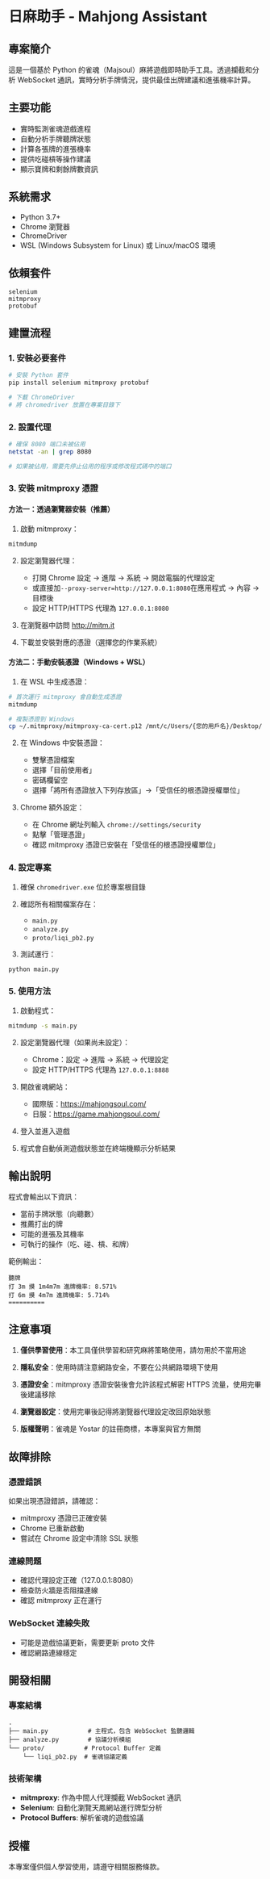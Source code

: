 # 日麻助手 - Mahjong Assistant

## 專案簡介
這是一個基於 Python 的雀魂（Majsoul）麻將遊戲即時助手工具。透過攔截和分析 WebSocket 通訊，實時分析手牌情況，提供最佳出牌建議和進張機率計算。

## 主要功能
- 實時監測雀魂遊戲進程
- 自動分析手牌聽牌狀態
- 計算各張牌的進張機率
- 提供吃碰槓等操作建議
- 顯示寶牌和剩餘牌數資訊

## 系統需求
- Python 3.7+
- Chrome 瀏覽器
- ChromeDriver
- WSL (Windows Subsystem for Linux) 或 Linux/macOS 環境

## 依賴套件
```
selenium
mitmproxy
protobuf
```

## 建置流程

### 1. 安裝必要套件

```bash
# 安裝 Python 套件
pip install selenium mitmproxy protobuf

# 下載 ChromeDriver
# 將 chromedriver 放置在專案目錄下
```

### 2. 設置代理

```bash
# 確保 8080 端口未被佔用
netstat -an | grep 8080

# 如果被佔用，需要先停止佔用的程序或修改程式碼中的端口
```

### 3. 安裝 mitmproxy 憑證

#### 方法一：透過瀏覽器安裝（推薦）

1. 啟動 mitmproxy：
```bash
mitmdump
```

2. 設定瀏覽器代理：
   - 打開 Chrome 設定 → 進階 → 系統 → 開啟電腦的代理設定
   - 或直接加`--proxy-server=http://127.0.0.1:8080`在應用程式 → 內容 → 目標後
   - 設定 HTTP/HTTPS 代理為 `127.0.0.1:8080`

3. 在瀏覽器中訪問 http://mitm.it

4. 下載並安裝對應的憑證（選擇您的作業系統）

#### 方法二：手動安裝憑證（Windows + WSL）

1. 在 WSL 中生成憑證：
```bash
# 首次運行 mitmproxy 會自動生成憑證
mitmdump

# 複製憑證到 Windows
cp ~/.mitmproxy/mitmproxy-ca-cert.p12 /mnt/c/Users/{您的用戶名}/Desktop/
```

2. 在 Windows 中安裝憑證：
   - 雙擊憑證檔案
   - 選擇「目前使用者」
   - 密碼欄留空
   - 選擇「將所有憑證放入下列存放區」→「受信任的根憑證授權單位」

3. Chrome 額外設定：
   - 在 Chrome 網址列輸入 `chrome://settings/security`
   - 點擊「管理憑證」
   - 確認 mitmproxy 憑證已安裝在「受信任的根憑證授權單位」

### 4. 設定專案

1. 確保 `chromedriver.exe` 位於專案根目錄

2. 確認所有相關檔案存在：
   - `main.py`
   - `analyze.py`
   - `proto/liqi_pb2.py`

3. 測試運行：
```bash
python main.py
```

### 5. 使用方法

1. 啟動程式：
```bash
mitmdump -s main.py
```

2. 設定瀏覽器代理（如果尚未設定）：
   - Chrome：設定 → 進階 → 系統 → 代理設定
   - 設定 HTTP/HTTPS 代理為 `127.0.0.1:8888`

3. 開啟雀魂網站：
   - 國際版：https://mahjongsoul.com/
   - 日服：https://game.mahjongsoul.com/

4. 登入並進入遊戲

5. 程式會自動偵測遊戲狀態並在終端機顯示分析結果

## 輸出說明

程式會輸出以下資訊：
- 當前手牌狀態（向聽數）
- 推薦打出的牌
- 可能的進張及其機率
- 可執行的操作（吃、碰、槓、和牌）

範例輸出：
```
聽牌
打 3m 摸 1m4m7m 進牌機率: 8.571%
打 6m 摸 4m7m 進牌機率: 5.714%
==========
```

## 注意事項

1. **僅供學習使用**：本工具僅供學習和研究麻將策略使用，請勿用於不當用途

2. **隱私安全**：使用時請注意網路安全，不要在公共網路環境下使用

3. **憑證安全**：mitmproxy 憑證安裝後會允許該程式解密 HTTPS 流量，使用完畢後建議移除

4. **瀏覽器設定**：使用完畢後記得將瀏覽器代理設定改回原始狀態

5. **版權聲明**：雀魂是 Yostar 的註冊商標，本專案與官方無關

## 故障排除

### 憑證錯誤
如果出現憑證錯誤，請確認：
- mitmproxy 憑證已正確安裝
- Chrome 已重新啟動
- 嘗試在 Chrome 設定中清除 SSL 狀態

### 連線問題
- 確認代理設定正確（127.0.0.1:8080）
- 檢查防火牆是否阻擋連線
- 確認 mitmproxy 正在運行

### WebSocket 連線失敗
- 可能是遊戲協議更新，需要更新 proto 文件
- 確認網路連線穩定

## 開發相關

### 專案結構
```
.
├── main.py           # 主程式，包含 WebSocket 監聽邏輯
├── analyze.py        # 協議分析模組
└── proto/           # Protocol Buffer 定義
    └── liqi_pb2.py  # 雀魂協議定義
```

### 技術架構
- **mitmproxy**: 作為中間人代理攔截 WebSocket 通訊
- **Selenium**: 自動化瀏覽天鳳網站進行牌型分析
- **Protocol Buffers**: 解析雀魂的遊戲協議

## 授權
本專案僅供個人學習使用，請遵守相關服務條款。
